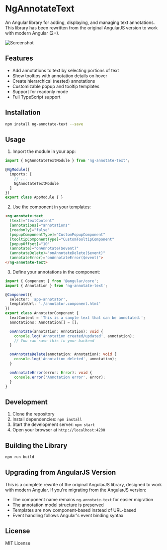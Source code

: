 # NgAnnotateText

An Angular library for adding, displaying, and managing text annotations. This library has been rewritten from the original AngularJS version to work with modern Angular (2+).

![Screenshot](screenshot.png)

## Features

- Add annotations to text by selecting portions of text
- Show tooltips with annotation details on hover
- Create hierarchical (nested) annotations
- Customizable popup and tooltip templates
- Support for readonly mode
- Full TypeScript support

## Installation

```bash
npm install ng-annotate-text --save
```

## Usage

1. Import the module in your app:

```typescript
import { NgAnnotateTextModule } from 'ng-annotate-text';

@NgModule({
  imports: [
    // ...
    NgAnnotateTextModule
  ]
})
export class AppModule { }
```

2. Use the component in your templates:

```html
<ng-annotate-text
  [text]="textContent"
  [annotations]="annotations"
  [readonly]="false"
  [popupComponentType]="CustomPopupComponent"
  [tooltipComponentType]="CustomTooltipComponent"
  [popupOffset]="10"
  (annotate)="onAnnotate($event)"
  (annotateDelete)="onAnnotateDelete($event)"
  (annotateError)="onAnnotateError($event)">
</ng-annotate-text>
```

3. Define your annotations in the component:

```typescript
import { Component } from '@angular/core';
import { Annotation } from 'ng-annotate-text';

@Component({
  selector: 'app-annotator',
  templateUrl: './annotator.component.html'
})
export class AnnotatorComponent {
  textContent = 'This is a sample text that can be annotated.';
  annotations: Annotation[] = [];

  onAnnotate(annotation: Annotation): void {
    console.log('Annotation created/updated', annotation);
    // You can save this to your backend
  }

  onAnnotateDelete(annotation: Annotation): void {
    console.log('Annotation deleted', annotation);
  }

  onAnnotateError(error: Error): void {
    console.error('Annotation error', error);
  }
}
```

## Development

1. Clone the repository
2. Install dependencies: `npm install`
3. Start the development server: `npm start`
4. Open your browser at `http://localhost:4200`

## Building the Library

```bash
npm run build
```

## Upgrading from AngularJS Version

This is a complete rewrite of the original AngularJS library, designed to work with modern Angular. If you're migrating from the AngularJS version:

- The component name remains `ng-annotate-text` for easier migration
- The annotation model structure is preserved
- Templates are now component-based instead of URL-based
- Event handling follows Angular's event binding syntax

## License

MIT License

